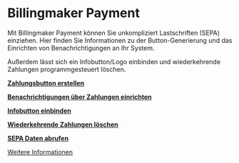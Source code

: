 Billingmaker Payment
====================

Mit Billingmaker Payment können Sie unkompliziert Lastschriften (SEPA) einziehen.
Hier finden Sie Informationen zu der Button-Generierung und das Einrichten von Benachrichtigungen an Ihr System.

Außerdem lässt sich ein Infobutton/Logo einbinden und wiederkehrende Zahlungen programmgesteuert löschen.

**[Zahlungsbutton erstellen](Button.md)**

**[Benachrichtigungen über Zahlungen einrichten](Benachrichtigungen.md)**

**[Infobutton einbinden](Infobutton.html)**

**[Wiederkehrende Zahlungen löschen](Wiederkehrend.php)**

**[SEPA Daten abrufen](Daten.php)**

[Weitere Informationen](https://payment.billingmaker.com)
